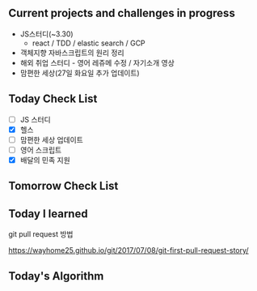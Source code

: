 ## Current projects and challenges in progress

- JS스터디(~3.30)
  - react / TDD / elastic search / GCP 
- 객체지향 자바스크립트의 원리 정리
- 해외 취업 스터디 - 영어 레쥬메 수정 / 자기소개 영상
- 맘편한 세상(27일 화요일 추가 업데이트)

## Today Check List

- [ ] JS 스터디
- [x] 헬스
- [ ] 맘편한 세상 업데이트
- [ ] 영어 스크립트
- [x] 배달의 민족 지원

## Tomorrow Check List



## Today I learned

git pull request 방법

https://wayhome25.github.io/git/2017/07/08/git-first-pull-request-story/

## Today's Algorithm

